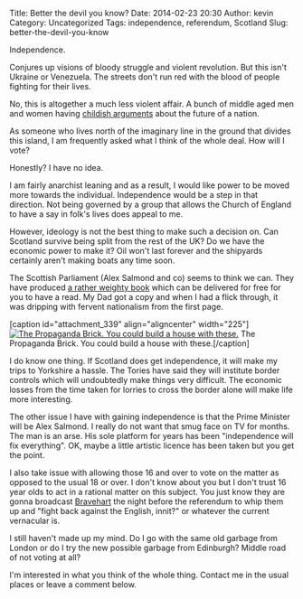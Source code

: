 Title: Better the devil you know?
Date: 2014-02-23 20:30
Author: kevin
Category: Uncategorized
Tags: independence, referendum, Scotland
Slug: better-the-devil-you-know

Independence.

Conjures up visions of bloody struggle and violent revolution. But this
isn't Ukraine or Venezuela. The streets don't run red with the blood of
people fighting for their lives.

No, this is altogether a much less violent affair. A bunch of middle
aged men and women having [childish
arguments](http://www.reuters.com/article/2014/02/13/us-britain-scotland-idUSBREA1C00B20140213)
about the future of a nation.

As someone who lives north of the imaginary line in the ground that
divides this island, I am frequently asked what I think of the whole
deal. How will I vote?

Honestly? I have no idea.

I am fairly anarchist leaning and as a result, I would like power to be
moved more towards the individual. Independence would be a step in that
direction. Not being governed by a group that allows the Church of
England to have a say in folk's lives does appeal to me.

However, ideology is not the best thing to make such a decision on. Can
Scotland survive being split from the rest of the UK? Do we have the
economic power to make it? Oil won't last forever and the shipyards
certainly aren't making boats any time soon.

The Scottish Parliament (Alex Salmond and co) seems to think we can.
They have produced [a rather weighty
book](https://scotgov.theapsgroupinscotland.com/) which can be delivered
for free for you to have a read. My Dad got a copy and when I had a
flick through, it was dripping with fervent nationalism from the first
page.

[caption id="attachment\_339" align="aligncenter" width="225"][![The
Propaganda Brick. You could build a house with
these.](/images/2014/02/IMG_20140223_192312-225x300.jpg)](/images/2014/02/IMG_20140223_192312.jpg)
The Propaganda Brick. You could build a house with these.[/caption]

I do know one thing. If Scotland does get independence, it will make my
trips to Yorkshire a hassle. The Tories have said they will institute
border controls which will undoubtedly make things very difficult. The
economic losses from the time taken for lorries to cross the border
alone will make life more interesting.

The other issue I have with gaining independence is that the Prime
Minister will be Alex Salmond. I really do not want that smug face on TV
for months. The man is an arse. His sole platform for years has been
"independence will fix everything". OK, maybe a little artistic licence
has been taken but you get the point.

I also take issue with allowing those 16 and over to vote on the matter
as opposed to the usual 18 or over. I don't know about you but I don't
trust 16 year olds to act in a rational matter on this subject. You just
know they are gonna broadcast
[Bravehart](http://https://en.wikipedia.org/wiki/Braveheart_%281995_film%29)
the night before the referendum to whip them up and "fight back against
the English, innit?" or whatever the current vernacular is.

I still haven't made up my mind. Do I go with the same old garbage from
London or do I try the new possible garbage from Edinburgh? Middle road
of not voting at all?

I'm interested in what you think of the whole thing. Contact me in the
usual places or leave a comment below.
